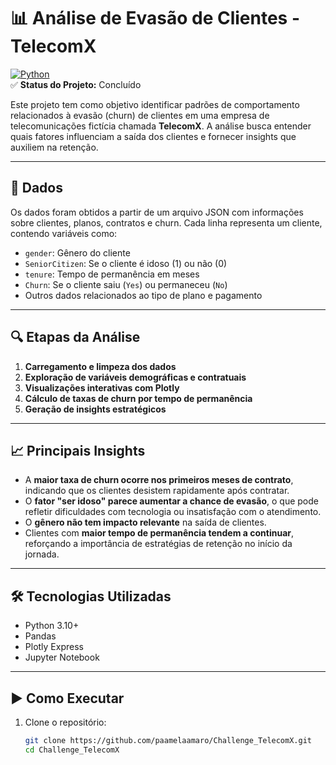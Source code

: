 # 📊 Análise de Evasão de Clientes - TelecomX

[![Python](https://img.shields.io/badge/Python-3.10+-blue.svg)](https://www.python.org/)  
✅ **Status do Projeto:** Concluído

Este projeto tem como objetivo identificar padrões de comportamento relacionados à evasão (churn) de clientes em uma empresa de telecomunicações fictícia chamada **TelecomX**. A análise busca entender quais fatores influenciam a saída dos clientes e fornecer insights que auxiliem na retenção.

---

## 📁 Dados

Os dados foram obtidos a partir de um arquivo JSON com informações sobre clientes, planos, contratos e churn. Cada linha representa um cliente, contendo variáveis como:

- `gender`: Gênero do cliente  
- `SeniorCitizen`: Se o cliente é idoso (1) ou não (0)  
- `tenure`: Tempo de permanência em meses  
- `Churn`: Se o cliente saiu (`Yes`) ou permaneceu (`No`)  
- Outros dados relacionados ao tipo de plano e pagamento

---

## 🔍 Etapas da Análise

1. **Carregamento e limpeza dos dados**  
2. **Exploração de variáveis demográficas e contratuais**  
3. **Visualizações interativas com Plotly**  
4. **Cálculo de taxas de churn por tempo de permanência**  
5. **Geração de insights estratégicos**

---

## 📈 Principais Insights

- A **maior taxa de churn ocorre nos primeiros meses de contrato**, indicando que os clientes desistem rapidamente após contratar.
- O **fator "ser idoso" parece aumentar a chance de evasão**, o que pode refletir dificuldades com tecnologia ou insatisfação com o atendimento.
- O **gênero não tem impacto relevante** na saída de clientes.
- Clientes com **maior tempo de permanência tendem a continuar**, reforçando a importância de estratégias de retenção no início da jornada.

---

## 🛠 Tecnologias Utilizadas

- Python 3.10+
- Pandas
- Plotly Express
- Jupyter Notebook

---

## ▶️ Como Executar

1. Clone o repositório:
   ```bash
   git clone https://github.com/paamelaamaro/Challenge_TelecomX.git
   cd Challenge_TelecomX
